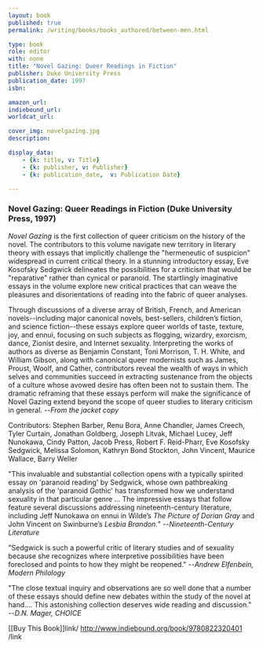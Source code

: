 ```yaml
---
layout: book
published: true
permalink: /writing/books/books_authored/between-men.html

type: book
role: editor
with: none
title: "Novel Gazing: Queer Readings in Fiction"
publisher: Duke University Press
publication_date: 1997
isbn:

amazon_url:
indiebound_url:
worldcat_url:

cover_img: novelgazing.jpg
description:

display_data:
    - {k: title, v: Title}
    - {k: publisher, v: Publisher}
    - {k: publication_date,  v: Publication Date}

---
```


### Novel Gazing: Queer Readings in Fiction (Duke University Press, 1997)

<i>Novel Gazing</i> is the first collection of queer criticism on the history of the novel. The contributors to this volume navigate new territory in literary theory with essays that implicitly challenge the "hermeneutic of suspicion" widespread in current critical theory. In a stunning introductory essay, Eve Kosofsky Sedgwick delineates the possibilities for a criticism that would be "reparative" rather than cynical or paranoid. The startlingly imaginative essays in the volume explore new critical practices that can weave the pleasures and disorientations of reading into the fabric of queer analyses.

Through discussions of a diverse array of British, French, and American novels--including major canonical novels, best-sellers, children’s fiction, and science fiction--these essays explore queer worlds of taste, texture, joy, and ennui, focusing on such subjects as flogging, wizardry, exorcism, dance, Zionist desire, and Internet sexuality. Interpreting the works of authors as diverse as Benjamin Constant, Toni Morrison, T. H. White, and William Gibson, along with canonical queer modernists such as James, Proust, Woolf, and Cather, contributors reveal the wealth of ways in which selves and communities succeed in extracting sustenance from the objects of a culture whose avowed desire has often been not to sustain them. The dramatic reframing that these essays perform will make the significance of Novel Gazing extend beyond the scope of queer studies to literary criticism in general. --<i>From the jacket copy</i>

Contributors: Stephen Barber, Renu Bora, Anne Chandler, James Creech, Tyler Curtain, Jonathan Goldberg, Joseph Litvak, Michael Lucey, Jeff Nunokawa, Cindy Patton, Jacob Press, Robert F. Reid-Pharr, Eve Kosofsky Sedgwick, Melissa Solomon, Kathryn Bond Stockton, John Vincent, Maurice Wallace, Barry Weller

"This invaluable and substantial collection opens with a typically spirited essay on 'paranoid reading' by Sedgwick, whose own pathbreaking analysis of the 'paranoid Gothic' has transformed how we understand sexuality in that particular genre ... The impressive essays that follow feature several discussions addressing nineteenth-century literature, including Jeff Nunokawa on ennui in Wilde’s <i>The Picture of Dorian Gray</i> and John Vincent on Swinburne’s <i>Lesbia Brandon.</i>" --<i>Nineteenth-Century Literature</i>

"Sedgwick is such a powerful critic of literary studies and of sexuality because she recognizes where interpretive possibilities have been foreclosed and points to how they might be reopened." --<i>Andrew Elfenbein, Modern Philology</i>

"The close textual inquiry and observations are so well done that a number of these essays should define new debates within the study of the novel at hand.... This astonishing collection deserves wide reading and discussion." --<i>D.N. Mager, CHOICE</i>

[[Buy This Book]]link/ http://www.indiebound.org/book/9780822320401 /link
